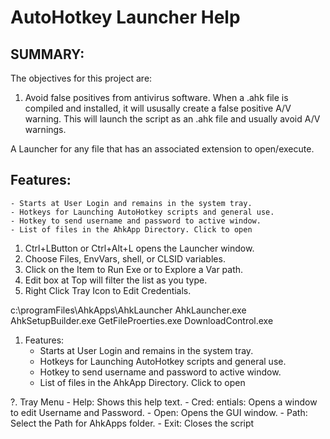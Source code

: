 
# AutoHotkey Launcher Help

## SUMMARY:

The objectives for this project are:
1. Avoid false positives from antivirus software. When a .ahk file is compiled and installed, it will ususally create a false positive A/V warning. This will launch the script as an .ahk file and usually avoid A/V warnings.



A Launcher for any file that has an associated extension to open/execute.

## Features:
    - Starts at User Login and remains in the system tray.
    - Hotkeys for Launching AutoHotkey scripts and general use.
    - Hotkey to send username and password to active window.
    - List of files in the AhkApp Directory. Click to open



1. Ctrl+LButton or Ctrl+Alt+L opens the Launcher window.
2. Choose Files, EnvVars, shell, or CLSID variables.
3. Click on the Item to Run Exe or to Explore a Var path.
4. Edit box at Top will filter the list as you type.
5. Right Click Tray Icon to Edit Credentials.

c:\programFiles\AhkApps\AhkLauncher
    AhkLauncher.exe
    AhkSetupBuilder.exe
    GetFileProerties.exe
    DownloadControl.exe

1. Features:
    - Starts at User Login and remains in the system tray.
    - Hotkeys for Launching AutoHotkey scripts and general use.
    - Hotkey to send username and password to active window.
    - List of files in the AhkApp Directory. Click to open

?. Tray Menu
    - Help: Shows this help text.
    - Cred: entials: Opens a window to edit Username and Password.
    - Open: Opens the GUI window.
    - Path: Select the Path for AhkApps folder.
    - Exit: Closes the script

